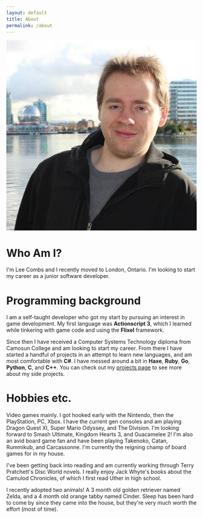 ```yaml
---
layout: default
title: About
permalink: /about
---
```


<div class="about-intro" markdown="1">

  <div class="profile-image">
    <img src="/assets/profile_image.png">
  </div>
  
  <h1>Who Am I?</h1>

  I'm Lee Combs and I recently moved to London, Ontario. I'm looking to start my career as a junior software developer.

</div>

# Programming background

I am a self-taught developer who got my start by pursuing an interest in game development. My first language was **Actionscript 3**, which I learned while tinkering with game code and using the **Flixel** framework.

Since then I have received a Computer Systems Technology diploma from Camosun College and am looking to start my career. From there I have started a handful of projects in an attempt to learn new languages, and am most comfortable with **C#**. I have messed around a bit in **Haxe**, **Ruby**, **Go**, **Python**, **C**, and **C++**. You can check out my [projects page](http://leecombs.me/category/projects.html) to see more about my side projects.

# Hobbies etc.

Video games mainly. I got hooked early with the Nintendo, then the PlayStation, PC, Xbox. I have the current gen consoles and am playing Dragon Quest XI, Super Mario Odyssey, and The Division. I'm looking forward to Smash Ultimate, Kingdom Hearts 3, and Guacamelee 2! I'm also an avid board game fan and have been playing Takenoko, Catan, Rummikub, and Carcassonne. I'm currently the reigning champ of board games for in my house.

I've been getting back into reading and am currently working through Terry Pratchett's Disc World novels. I really enjoy Jack Whyte's books about the Camulod Chronicles, of which I first read Uther in high school.

<p style="margin-bottom:0;">
  I recently adopted two animals! A 3 month old golden retriever named Zelda, and a 4 month old orange tabby named Cinder. Sleep has been hard to come by since they came into the house, but they're very much worth the effort (most of time).
</p>
